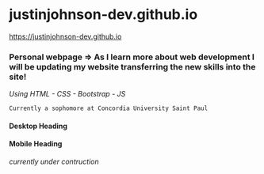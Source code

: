 # justinjohnson-dev.github.io

https://justinjohnson-dev.github.io

### Personal webpage => As I learn more about web development I will be updating my website transferring the new skills into the site!

*Using HTML - CSS - Bootstrap - JS*

```
Currently a sophomore at Concordia University Saint Paul
```
#### Desktop Heading


#### Mobile Heading
*currently under contruction*
